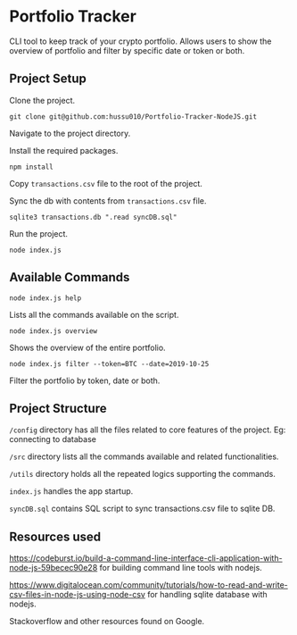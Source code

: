 # Portfolio Tracker

CLI tool to keep track of your crypto portfolio. Allows users to show the overview of portfolio and filter by specific date or token or both.

## Project Setup

Clone the project.

```shell
git clone git@github.com:hussu010/Portfolio-Tracker-NodeJS.git
```

Navigate to the project directory.

Install the required packages.

```shell
npm install
```

Copy `transactions.csv` file to the root of the project.

Sync the db with contents from `transactions.csv` file.

```shell
sqlite3 transactions.db ".read syncDB.sql"
```

Run the project.

```shell
node index.js
```

## Available Commands

`node index.js help`

Lists all the commands available on the script.

`node index.js overview`

Shows the overview of the entire portfolio.

`node index.js filter --token=BTC --date=2019-10-25`

Filter the portfolio by token, date or both.

## Project Structure

`/config` directory has all the files related to core features of the project. Eg: connecting to database

`/src` directory lists all the commands available and related functionalities.

`/utils` directory holds all the repeated logics supporting the commands.

`index.js` handles the app startup.

`syncDB.sql` contains SQL script to sync transactions.csv file to sqlite DB.

## Resources used

https://codeburst.io/build-a-command-line-interface-cli-application-with-node-js-59becec90e28 for building command line tools with nodejs.

https://www.digitalocean.com/community/tutorials/how-to-read-and-write-csv-files-in-node-js-using-node-csv for handling sqlite database with nodejs.

Stackoverflow and other resources found on Google.
